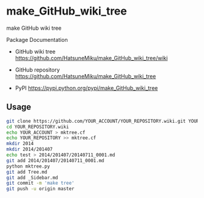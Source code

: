 make_GitHub_wiki_tree
=====================

make GitHub wiki tree

Package Documentation

 - GitHub wiki tree https://github.com/HatsuneMiku/make_GitHub_wiki_tree/wiki

 - GitHub repository  https://github.com/HatsuneMiku/make_GitHub_wiki_tree

 - PyPI https://pypi.python.org/pypi/make_GitHub_wiki_tree


Usage
-----

```bash
git clone https://github.com/YOUR_ACCOUNT/YOUR_REPOSITORY.wiki.git YOUR_REPOSITORY.wiki
cd YOUR_REPOSITORY.wiki
echo YOUR_ACCOUNT > mktree.cf
echo YOUR_REPOSITORY >> mktree.cf
mkdir 2014
mkdir 2014/201407
echo test > 2014/201407/20140711_0001.md
git add 2014/201407/20140711_0001.md
python mktree.py
git add Tree.md
git add _Sidebar.md
git commit -m 'make tree'
git push -u origin master
```
